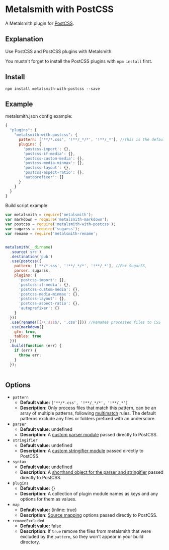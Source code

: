 # Metalsmith with PostCSS

A Metalsmith plugin for [PostCSS](https://github.com/postcss/postcss/).

## Explanation
Use PostCSS and PostCSS plugins with Metalsmith.

You mustn't forget to install the PostCSS plugins with `npm install` first.

## Install

`npm install metalsmith-with-postcss --save`

## Example

metalsmith.json config example:
```js
{
  "plugins": {
    "metalsmith-with-postcss": {
      pattern: ['**/*.css', '!**/_*/*', '!**/_*'], //This is the default.
      plugins: {
        'postcss-import': {},
        'postcss-if-media': {},
        'postcss-custom-media': {},
        'postcss-media-minmax': {},
        'postcss-layout': {},
        'postcss-aspect-ratio': {},
        'autoprefixer': {}
      }
    }
  }
}
```

Build script example:
```js
var metalsmith = require('metalsmith');
var markdown = require('metalsmith-markdown');
var postcss = require('metalsmith-with-postcss');
var sugarss = require('sugarss');
var rename = require('metalsmith-rename';


metalsmith(__dirname)
  .source('src')
  .destination('pub')
  .use(postcss({
    pattern: ['**/*.sss', '!**/_*/*', '!**/_*'], //For SugarSS,
    parser: sugarss,
    plugins: {
      'postcss-import': {},
      'postcss-if-media': {},
      'postcss-custom-media': {},
      'postcss-media-minmax': {},
      'postcss-layout': {},
      'postcss-aspect-ratio': {},
      'autoprefixer': {}
    }
  }))
  .use(rename([[/\.sss$/, '.css']])) //Renames processed files to CSS
  .use(markdown({
    gfm: true,
    tables: true
  }))
  .build(function (err) {
    if (err) {
      throw err;
    }
  });
  
```

## Options

  - `pattern`
    - __Default value:__ `['**/*.css', '!**/_*/*', '!**/_*']`
    - __Description:__ Only process files that match this pattern, can be an array of multiple patterns, following [multimatch](https://github.com/sindresorhus/multimatch) rules. The default patterns exclude any files or folders prefixed with an underscore.
  - `parser`
    - __Default value:__ undefined
    - __Description:__ A [custom parser module](http://api.postcss.org/global.html#processOptions) passed directly to PostCSS.
  - `stringifier`
    - __Default value:__ undefined
    - __Description:__ A [custom stringifier module](http://api.postcss.org/global.html#processOptions) passed directly to PostCSS.
  - `syntax`
    - __Default value:__ undefined
    - __Description:__ A [shorthand object for the parser and stringifier](http://api.postcss.org/global.html#processOptions) passed directly to PostCSS.
  - `plugins`
    - __Default value:__ {}
    - __Description:__ A collection of plugin module names as keys and any options for them as values.
  - `map`
    - __Default value:__ {inline: true}
    - __Description:__ [Source mapping](https://github.com/postcss/postcss/blob/master/docs/source-maps.md) options passed directly to PostCSS.
  - `removeExcluded`
    - __Default value:__ false
    - __Description:__ If `true` remove the files from metalsmith that were excluded by the `pattern`, so they won't appear in your build directory.
